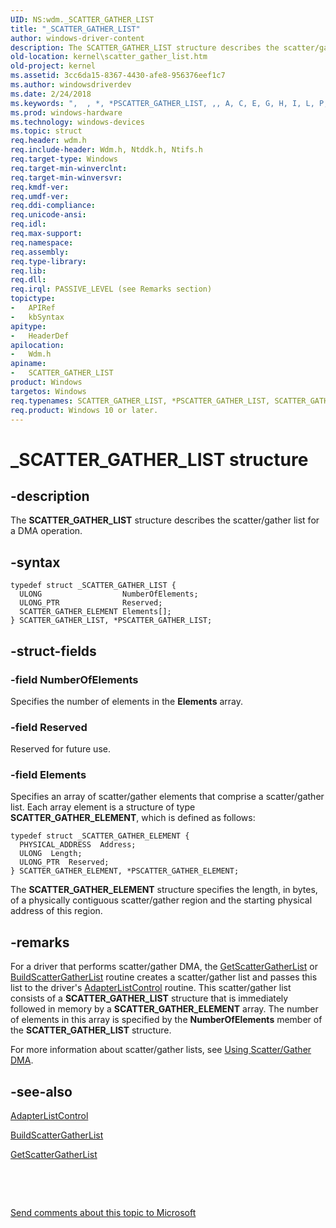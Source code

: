 ```yaml
---
UID: NS:wdm._SCATTER_GATHER_LIST
title: "_SCATTER_GATHER_LIST"
author: windows-driver-content
description: The SCATTER_GATHER_LIST structure describes the scatter/gather list for a DMA operation.
old-location: kernel\scatter_gather_list.htm
old-project: kernel
ms.assetid: 3cc6da15-8367-4430-afe8-956376eef1c7
ms.author: windowsdriverdev
ms.date: 2/24/2018
ms.keywords: ",  , *, *PSCATTER_GATHER_LIST, ,, A, C, E, G, H, I, L, P, PSCATTER_GATHER_LIST, PSCATTER_GATHER_LIST structure pointer [Kernel-Mode Driver Architecture], R, S, SCATTER_GATHER_LIST, SCATTER_GATHER_LIST structure [Kernel-Mode Driver Architecture], T, _, _SCATTER_GATHER_LIST, kernel.scatter_gather_list, kstruct_d_b8c13069-6d90-4fcf-8582-c57bf11509ea.xml, wdm/PSCATTER_GATHER_LIST, wdm/SCATTER_GATHER_LIST"
ms.prod: windows-hardware
ms.technology: windows-devices
ms.topic: struct
req.header: wdm.h
req.include-header: Wdm.h, Ntddk.h, Ntifs.h
req.target-type: Windows
req.target-min-winverclnt: 
req.target-min-winversvr: 
req.kmdf-ver: 
req.umdf-ver: 
req.ddi-compliance: 
req.unicode-ansi: 
req.idl: 
req.max-support: 
req.namespace: 
req.assembly: 
req.type-library: 
req.lib: 
req.dll: 
req.irql: PASSIVE_LEVEL (see Remarks section)
topictype:
-	APIRef
-	kbSyntax
apitype:
-	HeaderDef
apilocation:
-	Wdm.h
apiname:
-	SCATTER_GATHER_LIST
product: Windows
targetos: Windows
req.typenames: SCATTER_GATHER_LIST, *PSCATTER_GATHER_LIST, SCATTER_GATHER_LIST, *PSCATTER_GATHER_LIST
req.product: Windows 10 or later.
---
```


# _SCATTER_GATHER_LIST structure


## -description


The <b>SCATTER_GATHER_LIST</b> structure describes the scatter/gather list for a DMA operation.


## -syntax


````
typedef struct _SCATTER_GATHER_LIST {
  ULONG                  NumberOfElements;
  ULONG_PTR              Reserved;
  SCATTER_GATHER_ELEMENT Elements[];
} SCATTER_GATHER_LIST, *PSCATTER_GATHER_LIST;
````


## -struct-fields




### -field NumberOfElements

Specifies the number of elements in the <b>Elements</b> array.


### -field Reserved

Reserved for future use.


### -field Elements

Specifies an array of scatter/gather elements that comprise a scatter/gather list. Each array element is a structure of type <b>SCATTER_GATHER_ELEMENT</b>, which is defined as follows:

<pre class="syntax" xml:space="preserve"><code>typedef struct _SCATTER_GATHER_ELEMENT {
  PHYSICAL_ADDRESS  Address;
  ULONG  Length;
  ULONG_PTR  Reserved;
} SCATTER_GATHER_ELEMENT, *PSCATTER_GATHER_ELEMENT;</code></pre>
The <b>SCATTER_GATHER_ELEMENT</b> structure specifies the length, in bytes, of a physically contiguous scatter/gather region and the starting physical address of this region.


## -remarks



For a driver that performs scatter/gather DMA, the <a href="..\wdm\nc-wdm-pget_scatter_gather_list.md">GetScatterGatherList</a> or <a href="..\wdm\nc-wdm-pbuild_scatter_gather_list.md">BuildScatterGatherList</a> routine creates a scatter/gather list and passes this list to the driver's <a href="..\wdm\nc-wdm-driver_list_control.md">AdapterListControl</a> routine. This scatter/gather list consists of a <b>SCATTER_GATHER_LIST</b> structure that is immediately followed in memory by a <b>SCATTER_GATHER_ELEMENT</b> array. The number of elements in this array is specified by the <b>NumberOfElements</b> member of the <b>SCATTER_GATHER_LIST</b> structure.

For more information about scatter/gather lists, see <a href="https://msdn.microsoft.com/library/windows/hardware/ff565510">Using Scatter/Gather DMA</a>.




## -see-also

<a href="..\wdm\nc-wdm-driver_list_control.md">AdapterListControl</a>



<a href="..\wdm\nc-wdm-pbuild_scatter_gather_list.md">BuildScatterGatherList</a>



<a href="..\wdm\nc-wdm-pget_scatter_gather_list.md">GetScatterGatherList</a>



 

 

<a href="mailto:wsddocfb@microsoft.com?subject=Documentation%20feedback [kernel\kernel]:%20SCATTER_GATHER_LIST structure%20 RELEASE:%20(2/24/2018)&amp;body=%0A%0APRIVACY STATEMENT%0A%0AWe use your feedback to improve the documentation. We don't use your email address for any other purpose, and we'll remove your email address from our system after the issue that you're reporting is fixed. While we're working to fix this issue, we might send you an email message to ask for more info. Later, we might also send you an email message to let you know that we've addressed your feedback.%0A%0AFor more info about Microsoft's privacy policy, see http://privacy.microsoft.com/en-us/default.aspx." title="Send comments about this topic to Microsoft">Send comments about this topic to Microsoft</a>

